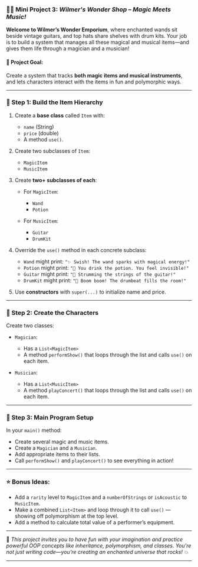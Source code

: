 ### 🎩🎸 Mini Project 3: *Wilmer's Wonder Shop – Magic Meets Music!*

**Welcome to Wilmer’s Wonder Emporium**, where enchanted wands sit beside vintage guitars, and top hats share shelves with drum kits. Your job is to build a system that manages all these magical and musical items—and gives them life through a magician and a musician!

#### **🎯 Project Goal:**

Create a system that tracks **both magic items and musical instruments**, and lets characters interact with the items in fun and polymorphic ways.

---

### 🧱 Step 1: Build the Item Hierarchy

1. Create a **base class** called `Item` with:

    * `name` (String)
    * `price` (double)
    * A method `use()`.

2. Create two subclasses of `Item`:

    * `MagicItem`
    * `MusicItem`

3. Create **two+ subclasses of each**:

    * For `MagicItem`:

        * `Wand`
        * `Potion`
    * For `MusicItem`:

        * `Guitar`
        * `DrumKit`

4. Override the `use()` method in each concrete subclass:

    * `Wand` might print: `"✨ Swish! The wand sparks with magical energy!"`
    * `Potion` might print: `"💫 You drink the potion. You feel invisible!"`
    * `Guitar` might print: `"🎸 Strumming the strings of the guitar!"`
    * `DrumKit` might print: `"🥁 Boom boom! The drumbeat fills the room!"`

5. Use **constructors** with `super(...)` to initialize name and price.

---

### 🧙 Step 2: Create the Characters

Create two classes:

* `Magician`:

    * Has a `List<MagicItem>`
    * A method `performShow()` that loops through the list and calls `use()` on each item.

* `Musician`:

    * Has a `List<MusicItem>`
    * A method `playConcert()` that loops through the list and calls `use()` on each item.

---

### 🧪 Step 3: Main Program Setup

In your `main()` method:

* Create several magic and music items.
* Create a `Magician` and a `Musician`.
* Add appropriate items to their lists.
* Call `performShow()` and `playConcert()` to see everything in action!

---

### ⭐ Bonus Ideas:

* Add a `rarity` level to `MagicItem` and a `numberOfStrings` or `isAcoustic` to `MusicItem`.
* Make a combined `List<Item>` and loop through it to call `use()` — showing off polymorphism at the top level.
* Add a method to calculate total value of a performer’s equipment.

---

🎯 *This project invites you to have fun with your imagination and practice powerful OOP concepts like inheritance, polymorphism, and classes. You’re not just writing code—you’re creating an enchanted universe that rocks!* 💥

---


